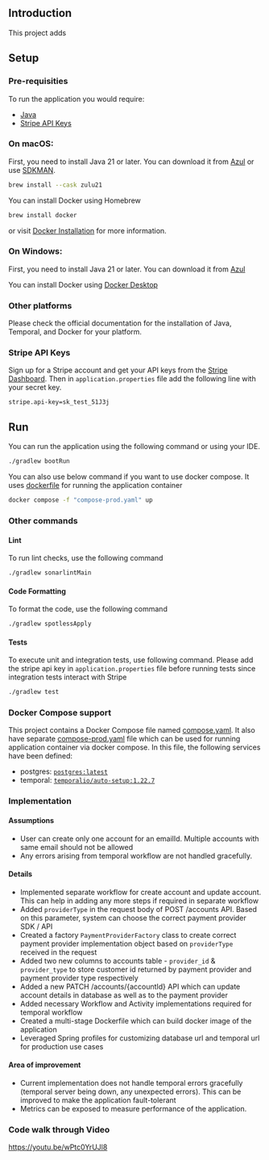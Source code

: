 ## Introduction
This project adds

## Setup

### Pre-requisities

To run the application you would require:

- [Java](https://www.azul.com/downloads/#zulu)
- [Stripe API Keys](https://stripe.com/docs/keys)

### On macOS:

First, you need to install Java 21 or later. You can download it from [Azul](https://www.azul.com/downloads/#zulu) or
use [SDKMAN](https://sdkman.io/).

```sh
brew install --cask zulu21
```

You can install Docker using Homebrew

```sh
brew install docker
```

or visit [Docker Installation](https://docs.docker.com/get-docker/) for more information.

### On Windows:

First, you need to install Java 21 or later. You can download it from [Azul](https://www.azul.com/downloads/?version=java-21-lts&os=windows&package=jdk#zulu)

You can install Docker using [Docker Desktop](https://docs.docker.com/desktop/install/windows-install/)

### Other platforms

Please check the official documentation for the installation of Java, Temporal, and Docker for your platform.

### Stripe API Keys

Sign up for a Stripe account and get your API keys from the [Stripe Dashboard](https://dashboard.stripe.com/apikeys).
Then in `application.properties` file add the following line with your secret key.

```properties
stripe.api-key=sk_test_51J3j
```

## Run
You can run the application using the following command or using your IDE.

```sh
./gradlew bootRun
```
You can also use below command if you want to use docker compose. It uses [dockerfile](Dockerfile) for running the application container 

```sh
docker compose -f "compose-prod.yaml" up
```

### Other commands

#### Lint
To run lint checks, use the following command

```sh
./gradlew sonarlintMain
```

#### Code Formatting
To format the code, use the following command

```sh
./gradlew spotlessApply
```

#### Tests
To execute unit and integration tests, use following command.
Please add the stripe api key in `application.properties` file before running tests since integration tests interact with Stripe

```sh
./gradlew test
```


### Docker Compose support

This project contains a Docker Compose file named [compose.yaml](compose.yaml). It also have separate [compose-prod.yaml](compose-prod.yaml) file which can be used for running application container via docker compose.
In this file, the following services have been defined:

- postgres: [`postgres:latest`](https://hub.docker.com/_/postgres)
- temporal: [`temporalio/auto-setup:1.22.7`](https://hub.docker.com/r/temporalio/auto-setup)

### Implementation
#### Assumptions

- User can create only one account for an emailId. Multiple accounts with same email should not be allowed
- Any errors arising from temporal workflow are not handled gracefully.

#### Details

- Implemented separate workflow for create account and update account. This can help in adding any more steps if required in separate workflow
- Added `providerType` in the request body of POST /accounts API. Based on this parameter, system can choose the correct payment provider SDK / API
- Created a factory `PaymentProviderFactory` class to create correct payment provider implementation object based on `providerType` received in the request
- Added two new columns to accounts table - `provider_id` & `provider_type` to store customer id returned by payment provider and payment provider type respectively
- Added a new PATCH /accounts/{accountId} API which can update account details in database as well as to the payment provider
- Added necessary Workflow and Activity implementations required for temporal workflow
- Created a multi-stage Dockerfile which can build docker image of the application
- Leveraged Spring profiles for customizing database url and temporal url for production use cases

#### Area of improvement

- Current implementation does not handle temporal errors gracefully (temporal server being down, any unexpected errors). This can be improved to make the application fault-tolerant
- Metrics can be exposed to measure performance of the application.

### Code walk through Video
https://youtu.be/wPtc0YrUJl8
